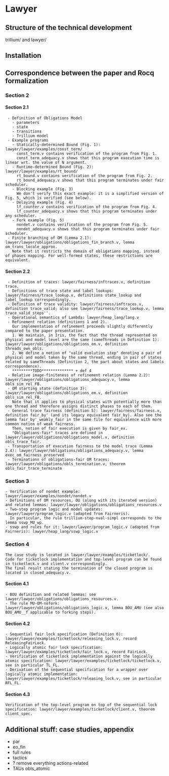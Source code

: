 # Lawyer

## Structure of the technical development

trillium/ and lawyer/

## Installation

## Correspondence between the paper and Rocq formalization

### Section 2

#### Section 2.1
     - Definition of Obligations Model
	   - parameters
	   - state
       - transitions
	   - Trillium model
	 - Example programs
	   - Statically-determined Bound (Fig. 1): lawyer/lawyer/examples/const_term/
	     const_term.v contains verification of the program from Fig. 1.
		 const_term_adequacy.v shows that this program execution time is linear wrt. the value of N argument.
	   - Runtime-determined Bound (Fig. 2): lawyer/lawyer/examples/rt_bound/
	     rt_bound.v contains verification of the program from Fig. 2.
		 rt_bound_adequacy.v shows that this program terminates under fair scheduler.
	   - Blocking example (Fig. 3)
	     We don't verify this exact example: it is a simplified version of Fig. 5, which is verified (see below).
	   - Delaying example (Fig. 4)
	     lf_counter.v contains verification of the program from Fig. 4.
		 lf_counter_adequacy.v shows that this program terminates under any scheduler.
	   - Fork example (Fig. 5)
	     nondet.v contains verification of the program from Fig. 5.
		 nondet_adequacy.v shows that this program terminates under fair scheduler.
	 - Finite branching of OM (Lemma 2.1): lawyer/lawyer/obligations/obligations_fin_branch.v, lemma om_trans_locale_approx.
	   Note that it restricts the domain of obligations mapping, instead of phases mapping. For well-formed states, these restrictions are equivalent.

#### Section 2.2
     - Definition of traces: lawyer/fairness/inftraces.v, definition trace.
	 - Definitions of trace state and label lookups: lawyer/fairness/trace_lookup.v, definitions state_lookup and label_lookup correspondingly.
     - Definition of trace validity: lawyer/fairness/inftraces.v, definition trace_valid; also see lawyer/fairness/trace_lookup.v, lemma trace_valid_steps''.
     - Operational semantics of Lambda: lawyer/heap_lang/lang.v
     - Refinement relation (definitions 1 and 2).
	   Our implementation of refinement proceeds slightly differently compared to the paper presentation.
	   1. We maintain, in Iris, the fact that the thread represented on physical and model level are the same (sameThreads in Definition 1): lawyer/lawyer/obligations/obligations_em.v, definition threads_own_obls. 
	   2. We define a notion of "valid evolution step" denoting a pair of physical and model taken by the same thread, ending in pair of states related by sameThreads (Definition 2, the part about states and labels correspondence).
	   *********TODO************** + def 4
	 - Relative image-finiteness of refinement relation (Lemma 2.2): lawyer/lawyer/obligations/obligations_adequacy.v, lemma obls_sim_rel_FB.
	 - OM starting state (definition 3): lawyer/lawyer/obligations/obligations_em.v, definition obls_sim_rel_FB.
	   Note that it applies to physical states with potentially more than one thread and therefore assigns distinct phases to each of them.
     - General trace fairness (definition 5): lawyer/fairness/fairness.v, definition fair_by' (and its legacy equivalent fair_by). Also see the lemma fair_by'_weakly_fair in the same file for equivalence with more common notion of weak fairness.
	   Then, notion of fair execution is given by fair_ex.
	   "Obligations-fair" traces are defined in lawyer/lawyer/obligations/obligations_model.v, definition obls_trace_fair.
	 - Transportation of execution fairness to the model trace (Lemma 2.4): lawyer/lawyer/obligations/obligations_adequacy.v, lemma exec_om_fairness_preserved
	 - Terminationn of obligations-fair OM traces: lawyer/lawyer/obligations/obls_termination.v, theorem obls_fair_trace_terminate

### Section 3
    - Verification of nondet example: lawyer/lawyer/examples/nondet/nondet.v
	- Definitions of OM resources, OU (along with its iterated version) and related lemmas: lawyer/lawyer/obligations/obligations_resources.v
    - Two-step program logic and model updates: lawyer/lawyer/program_logic.v (adapted from Fairneris).
	  In particular, the rule trillium-step-nval-simpl corresponds to the lemma sswp_MU_wp. 
    - sswp and rules for it: lawyer/lawyer/program_logic.v (adapted from Fairneris): lawyer/heap_lang/sswp_logic.v

### Section 4
	The case study is located in lawyer/lawyer/examples/ticketlock/.
	Code for ticketlock implementation and top-level program can be found in ticketlock.v and client.v correspondingly.
	The final result stating the termination of the closed program is located in closed_adequacy.v. 

#### Section 4.1
	- BOU definition and related lemmas: see lawyer/lawyer/obligations/obligations_resources.v. 
	- The rule MU-OM-nofork: lawyer/lawyer/obligations/obligations_logic.v, lemma BOU_AMU (see also BOU_AMU__f applicable to forking steps).
	
#### Section 4.2
	- Sequential fair lock specification (Definition 6): lawyer/lawyer/examples/ticketlock/releasing_lock.v, record ReleasingFairLock.
	- Logically atomic fair lock specification: lawyer/lawyer/examples/ticketlock/fair_lock.v, record FairLock.
    - Verification of ticketlock implementation against the logically atomic specification: lawyer/lawyer/examples/ticketlock/ticketlock.v, see in particular TL_FL. 
	- Derivation of the sequential specification for a wrapper over logically atomic implementation: lawyer/lawyer/examples/ticketlock/releasing_lock.v, see in particular RFL_FL. 
	
#### Section 4.3
	Verification of the top-level program on top of the sequential lock specification: lawyer/lawyer/examples/ticketlock/client.v, theorem client_spec.
	 
## Additional stuff: case studies, appendix
   - par
   - eo_fin
   - full rules
   - tactics		
   - ? remove everything actions-related
   - TAUs
     obls_atomic

   

